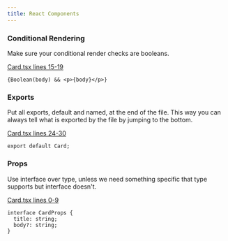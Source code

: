 ```yaml
---
title: React Components
---
```

### Conditional Rendering
Make sure your conditional render checks are booleans.

[Card.tsx lines 15-19](https://github.com/closeio/best-practices-documentation/master/sample/src/Card.tsx#L15-L19)
```tsx
{Boolean(body) && <p>{body}</p>}
```
### Exports
Put all exports, default and named, at the end of the file. This way you can always tell what
is exported by the file by jumping to the bottom.

[Card.tsx lines 24-30](https://github.com/closeio/best-practices-documentation/master/sample/src/Card.tsx#L24-L30)
```tsx
export default Card;
```
### Props
Use interface over type, unless we need something specific that type supports but interface
doesn't.

[Card.tsx lines 0-9](https://github.com/closeio/best-practices-documentation/master/sample/src/Card.tsx#L0-L9)
```tsx
interface CardProps {
  title: string;
  body?: string;
}
```
